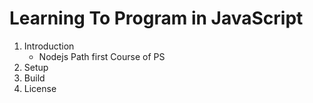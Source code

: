 # Learning To Program in JavaScript
1. Introduction
    - Nodejs Path first Course of PS
2. Setup
3. Build
4. License